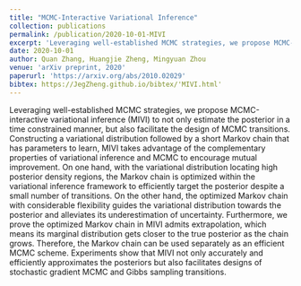 ```yaml
---
title: "MCMC-Interactive Variational Inference"
collection: publications
permalink: /publication/2020-10-01-MIVI
excerpt: 'Leveraging well-established MCMC strategies, we propose MCMC-interactive variational inference (MIVI) to not only estimate the posterior in a time constrained manner, but also facilitate the design of MCMC transitions. Constructing a variational distribution followed by a short Markov chain that has parameters to learn, MIVI takes advantage of the complementary properties of variational inference and MCMC to encourage mutual improvement. On one hand, with the variational distribution locating high posterior density regions, the Markov chain is optimized within the variational inference framework to efficiently target the posterior despite a small number of transitions. On the other hand, the optimized Markov chain with considerable flexibility guides the variational distribution towards the posterior and alleviates its underestimation of uncertainty. Furthermore, we prove the optimized Markov chain in MIVI admits extrapolation, which means its marginal distribution gets closer to the true posterior as the chain grows. Therefore, the Markov chain can be used separately as an efficient MCMC scheme. Experiments show that MIVI not only accurately and efficiently approximates the posteriors but also facilitates designs of stochastic gradient MCMC and Gibbs sampling transitions.'
date: 2020-10-01
author: Quan Zhang, Huangjie Zheng, Mingyuan Zhou
venue: 'arXiv preprint, 2020'
paperurl: 'https://arxiv.org/abs/2010.02029'
bibtex: https://JegZheng.github.io/bibtex/'MIVI.html'
---
```

Leveraging well-established MCMC strategies, we propose MCMC-interactive variational inference (MIVI) to not only estimate the posterior in a time constrained manner, but also facilitate the design of MCMC transitions. Constructing a variational distribution followed by a short Markov chain that has parameters to learn, MIVI takes advantage of the complementary properties of variational inference and MCMC to encourage mutual improvement. On one hand, with the variational distribution locating high posterior density regions, the Markov chain is optimized within the variational inference framework to efficiently target the posterior despite a small number of transitions. On the other hand, the optimized Markov chain with considerable flexibility guides the variational distribution towards the posterior and alleviates its underestimation of uncertainty. Furthermore, we prove the optimized Markov chain in MIVI admits extrapolation, which means its marginal distribution gets closer to the true posterior as the chain grows. Therefore, the Markov chain can be used separately as an efficient MCMC scheme. Experiments show that MIVI not only accurately and efficiently approximates the posteriors but also facilitates designs of stochastic gradient MCMC and Gibbs sampling transitions.
